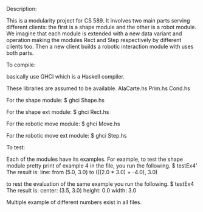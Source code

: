 Description:

This is a modularity project for CS 589. It involves two main parts serving different clients: the first is a shape module and the other is a robot module. We imagine that each module is extended with a new data variant and operation making the modules Rect and Step respectively by different clients too. Then a new client builds a robotic interaction module with uses both parts. 

To compile:

basically use GHCI which is a Haskell compiler. 

These libraries are assumed to be available. 
AlaCarte.hs
Prim.hs
Cond.hs 

For the shape module:
$ ghci Shape.hs

For the shape ext module:
$ ghci Rect.hs

For the robotic move module:
$ ghci Move.hs 

For the robotic move ext module:
$ ghci Step.hs


To test:

Each of the modules have its examples. 
For example, to test the shape module pretty print of example 4 in the file, you run the following. 
$ testEx4'
The result is: line: from (5.0, 3.0) to (((2.0 * 3.0) + -4.0), 3.0)

to rest the evaluation of the same example you run the following.
$ testEx4
The result is: center: (3.5, 3.0) height: 0.0 width: 3.0

Multiple example of different numbers exist in all files. 







